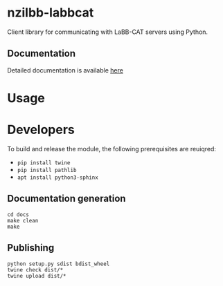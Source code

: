 # nzilbb-labbcat

Client library for communicating with LaBB-CAT servers using Python.

## Documentation

Detailed documentation is available [here](https://nzilbb.github.io/labbcat-py/)

# Usage

# Developers

To build and release the module, the following prerequisites are reuiqred:
 - `pip install twine`
 - `pip install pathlib`
 - `apt install python3-sphinx`

## Documentation generation

```
cd docs
make clean
make
```

## Publishing

```
python setup.py sdist bdist_wheel
twine check dist/*
twine upload dist/*
```